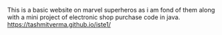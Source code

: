 This is a basic website on marvel superheros as i am fond of them along with a mini project of electronic shop purchase code in java.
https://tashmitverma.github.io/iste1/
